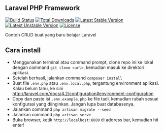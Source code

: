 ## Laravel PHP Framework

[![Build Status](https://travis-ci.org/laravel/framework.svg)](https://travis-ci.org/laravel/framework)
[![Total Downloads](https://poser.pugx.org/laravel/framework/downloads.svg)](https://packagist.org/packages/laravel/framework)
[![Latest Stable Version](https://poser.pugx.org/laravel/framework/v/stable.svg)](https://packagist.org/packages/laravel/framework)
[![Latest Unstable Version](https://poser.pugx.org/laravel/framework/v/unstable.svg)](https://packagist.org/packages/laravel/framework)
[![License](https://poser.pugx.org/laravel/framework/license.svg)](https://packagist.org/packages/laravel/framework)

Contoh CRUD buat yang baru belajar Laravel

## Cara install 

* Menggunakan terminal atau command prompt, clone repo ini ke lokal dengan command `git clone <url>`, kemudian masuk ke direktori aplikasi. 
* Setelah berhasil, jalankan command `composer install`
* Buat file `.env.php` atau `.env.local.php`, tergantung environment aplikasi. Kalau belum tahu, ke sini http://laravel.com/docs/4.2/configuration#environment-configuration
* Copy dan paste isi `.env.example.php` ke file tadi, kemudian rubah sesuai konfigurasi yang diinginkan. Jangan lupa buat databasenya.
* Jalankan command `php artisan migrate --seed`
* Jalankan command `php artisan serve`
* Buka browser, ketik `http://localhost:8000` di address bar, kemudian hit enter!

